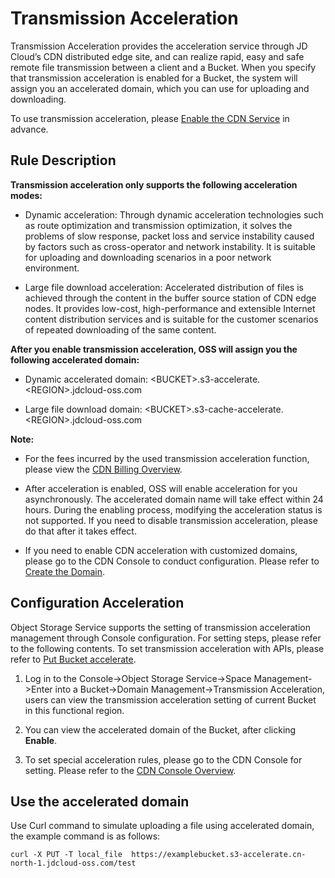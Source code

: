 # Transmission Acceleration

Transmission Acceleration provides the acceleration service through JD Cloud’s CDN distributed edge site, and can realize rapid, easy and safe remote file transmission between a client and a Bucket. When you specify that transmission acceleration is enabled for a Bucket, the system will assign you an accelerated domain, which you can use for uploading and downloading.

To use transmission acceleration, please [Enable the CDN Service](https://docs.jdcloud.com/en/cdn/open-cdn-service) in advance.

## Rule Description

**Transmission acceleration only supports the following acceleration modes:**

- Dynamic acceleration: Through dynamic acceleration technologies such as route optimization and transmission optimization, it solves the problems of slow response, packet loss and service instability caused by factors such as cross-operator and network instability. It is suitable for uploading and downloading scenarios in a poor network environment.

- Large file download acceleration: Accelerated distribution of files is achieved through the content in the buffer source station of CDN edge nodes. It provides low-cost, high-performance and extensible Internet content distribution services and is suitable for the customer scenarios of repeated downloading of the same content.

**After you enable transmission acceleration, OSS will assign you the following accelerated domain:**

- Dynamic accelerated domain: \<BUCKET\>.s3-accelerate.\<REGION\>.jdcloud-oss.com

- Large file download domain: \<BUCKET\>.s3-cache-accelerate.\<REGION\>.jdcloud-oss.com

**Note:**

- For the fees incurred by the used transmission acceleration function, please view the [CDN Billing Overview](https://docs.jdcloud.com/en/cdn/billing-overview).

- After acceleration is enabled, OSS will enable acceleration for you asynchronously. The accelerated domain name will take effect within 24 hours. During the enabling process, modifying the acceleration status is not supported. If you need to disable transmission acceleration, please do that after it takes effect.

- If you need to enable CDN acceleration with customized domains, please go to the CDN Console to conduct configuration. Please refer to [Create the Domain](https://docs.jdcloud.com/en/cdn/create-domain).

## Configuration Acceleration

Object Storage Service supports the setting of transmission acceleration management through Console configuration. For setting steps, please refer to the following contents. To set transmission acceleration with APIs, please refer to [Put Bucket accelerate](../../API-Reference-S3-Compatible/Compatibility-API/Operations-On-Bucket/PUT-Bucket-accelerate.md).

1. Log in to the Console->Object Storage Service->Space Management->Enter into a Bucket->Domain Management->Transmission Acceleration, users can view the transmission acceleration setting of current Bucket in this functional region.

2. You can view the accelerated domain of the Bucket, after clicking **Enable**.

3. To set special acceleration rules, please go to the CDN Console for setting. Please refer to the [CDN Console Overview](https://docs.jdcloud.com/en/cdn/console-introduction).

## Use the accelerated domain

Use Curl command to simulate uploading a file using accelerated domain, the example command is as follows:

```
curl -X PUT -T local_file  https://examplebucket.s3-accelerate.cn-north-1.jdcloud-oss.com/test
```

